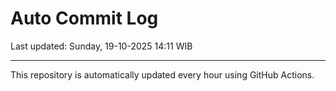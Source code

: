 # Auto Commit Log

Last updated: Sunday, 19-10-2025 14:11 WIB

---

This repository is automatically updated every hour using GitHub Actions.
